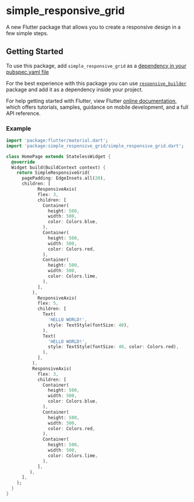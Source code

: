 # simple_responsive_grid

A new Flutter package that allows you to create a responsive design in a few simple steps.

## Getting Started

To use this package, add `simple_responsive_grid` as a [dependency in your pubspec.yaml file](https://flutter.dev/docs/development/packages-and-plugins/using-packages)

For the best experience with this package you can use [`responsive_builder`](https://pub.dev/packages/responsive_builder) package and add it as a dependency inside your project.

For help getting started with Flutter, view Flutter
[online documentation](https://flutter.dev/docs), which offers tutorials,
samples, guidance on mobile development, and a full API reference.

### Example
```dart
import 'package:flutter/material.dart';
import 'package:simple_responsive_grid/simple_responsive_grid.dart';

class HomePage extends StatelessWidget {
  @override
  Widget build(BuildContext context) {
    return SimpleResponsiveGrid(
      pagePadding: EdgeInsets.all(20), 
      children: [
            ResponsiveAxis(
            flex: 3,
            children: [
              Container(
                height: 500,
                width: 500,
                color: Colors.blue,
              ),
              Container(
                height: 500,
                width: 500,
                color: Colors.red,
              ),
              Container(
                height: 500,
                width: 500,
                color: Colors.lime,
              ),
            ],
          ),
            ResponsiveAxis(
            flex: 5,
            children: [
              Text(
                'HELLO WORLD!',
                style: TextStyle(fontSize: 40),
              ),
              Text(
                'HELLO WORLD!',
                style: TextStyle(fontSize: 40, color: Colors.red),
              ),
            ],
          ),
          ResponsiveAxis(
            flex: 3,
            children: [
              Container(
                height: 500,
                width: 500,
                color: Colors.blue,
              ),
              Container(
                height: 500,
                width: 500,
                color: Colors.red,
              ),
              Container(
                height: 500,
                width: 500,
                color: Colors.lime,
              ),
            ],
         ),
      ],
    );
  }
}
```